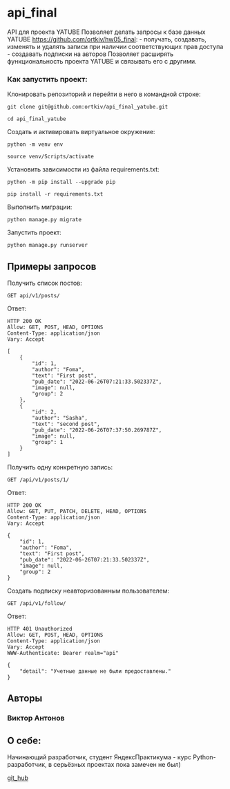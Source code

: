 # api_final
API для проекта YATUBE
Позволяет делать запросы к базе данных YATUBE https://github.com/ortkiv/hw05_final:
    - получать, создавать, изменять и удалять записи при наличии соответствующих прав доступа
    - создавать подписки на авторов
Позволяет расширять функциональность проекта YATUBE и связывать его с другими.

### Как запустить проект:

Клонировать репозиторий и перейти в него в командной строке:

```
git clone git@github.com:ortkiv/api_final_yatube.git
```

```
cd api_final_yatube
```

Cоздать и активировать виртуальное окружение:

```
python -m venv env
```

```
source venv/Scripts/activate
```

Установить зависимости из файла requirements.txt:

```
python -m pip install --upgrade pip
```

```
pip install -r requirements.txt
```

Выполнить миграции:

```
python manage.py migrate
```

Запустить проект:

```
python manage.py runserver
```
## Примеры запросов

Получить список постов:
```
GET api/v1/posts/
```
Ответ:
```
HTTP 200 OK
Allow: GET, POST, HEAD, OPTIONS
Content-Type: application/json
Vary: Accept

[
    {
        "id": 1,
        "author": "Foma",
        "text": "First post",
        "pub_date": "2022-06-26T07:21:33.502337Z",
        "image": null,
        "group": 2
    },
    {
        "id": 2,
        "author": "Sasha",
        "text": "second post",
        "pub_date": "2022-06-26T07:37:50.269787Z",
        "image": null,
        "group": 1
    }
]
```
Получить одну конкретную запись:
```
GET /api/v1/posts/1/
```
Ответ:
```
HTTP 200 OK
Allow: GET, PUT, PATCH, DELETE, HEAD, OPTIONS
Content-Type: application/json
Vary: Accept

{
    "id": 1,
    "author": "Foma",
    "text": "First post",
    "pub_date": "2022-06-26T07:21:33.502337Z",
    "image": null,
    "group": 2
}
```
Создать подписку неавторизованным пользователем:
```
GET /api/v1/follow/
```
Ответ:
```
HTTP 401 Unauthorized
Allow: GET, POST, HEAD, OPTIONS
Content-Type: application/json
Vary: Accept
WWW-Authenticate: Bearer realm="api"

{
    "detail": "Учетные данные не были предоставлены."
}
```

## Авторы

### Виктор Антонов
## О себе:
Начинающий разработчик, студент ЯндексПрактикума -  курс Python-разработчик, в серьёзных проектах пока замечен не был)

[git_hub](https://github.com/ortkiv)


